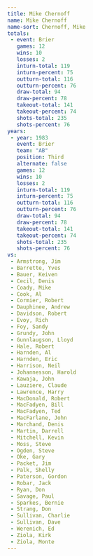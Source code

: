 ```yaml
---
title: Mike Chernoff
name: Mike Chernoff
name-sort: Chernoff, Mike
totals:
 - event: Brier
   games: 12
   wins: 10
   losses: 2
   inturn-total: 119
   inturn-percent: 75
   outturn-total: 116
   outturn-percent: 76
   draw-total: 94
   draw-percent: 78
   takeout-total: 141
   takeout-percent: 74
   shots-total: 235
   shots-percent: 76
years:
 - year: 1983
   event: Brier
   team: "AB"
   position: Third
   alternate: false
   games: 12
   wins: 10
   losses: 2
   inturn-total: 119
   inturn-percent: 75
   outturn-total: 116
   outturn-percent: 76
   draw-total: 94
   draw-percent: 78
   takeout-total: 141
   takeout-percent: 74
   shots-total: 235
   shots-percent: 76
vs:
 - Armstrong, Jim
 - Barrette, Yves
 - Bauer, Keiven
 - Cecil, Denis
 - Coady, Mike
 - Cook, Al
 - Cormier, Robert
 - Dauphinee, Andrew
 - Davidson, Robert
 - Evoy, Rich
 - Foy, Sandy
 - Grundy, John
 - Gunnlaugson, Lloyd
 - Hale, Robert
 - Harnden, Al
 - Harnden, Eric
 - Harrison, Neil
 - Johannesson, Harold
 - Kawaja, John
 - Lauziere, Claude
 - Lawrence, Harry
 - MacDonald, Robert
 - MacFadyen, Bill
 - MacFadyen, Ted
 - MacFarlane, John
 - Marchand, Denis
 - Martin, Darrell
 - Mitchell, Kevin
 - Moss, Steve
 - Ogden, Steve
 - Oke, Gary
 - Packet, Jim
 - Palk, Shelly
 - Paterson, Gordon
 - Robar, Jack
 - Ryan, Don
 - Savage, Paul
 - Sparkes, Bernie
 - Strang, Don
 - Sullivan, Charlie
 - Sullivan, Dave
 - Werenich, Ed
 - Ziola, Kirk
 - Ziola, Monte
---
```

